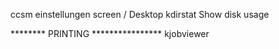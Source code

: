 ccsm			einstellungen screen / Desktop
kdirstat		Show disk usage

******** PRINTING ****************
kjobviewer

